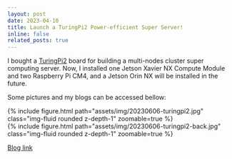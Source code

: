 ```yaml
---
layout: post
date: 2023-04-10 
title: Launch a TuringPi2 Power-efficient Super Server!
inline: false
related_posts: true
---
```


I bought a [TuringPi2](https://turingpi.com/product/turing-pi-2/)  board for building a multi-nodes cluster super computing server. Now, I installed one Jetson Xavier NX Compute Module and two Raspberry Pi CM4, and a Jetson Orin NX will be installed in the future.

Some pictures and my blogs can be accessed bellow:

<div class="row mt-3">
    <div class="col-sm mt-3 mt-md-0">
        {% include figure.html path="assets/img/20230606-turingpi2.jpg" class="img-fluid rounded z-depth-1" zoomable=true %}
    </div>
    <div class="col-sm mt-3 mt-md-0">
        {% include figure.html path="assets/img/20230606-turingpi2-back.jpg" class="img-fluid rounded z-depth-1" zoomable=true %}
    </div>
</div>

[Blog link](https://www.gputek.cn:8093/2023/06/06/011-ClusterSuperComputing/01-TuringPi/TuringPi2%E5%AE%89%E8%A3%85Jetson-Xavier-NX%E6%A8%A1%E7%BB%84/index.html)